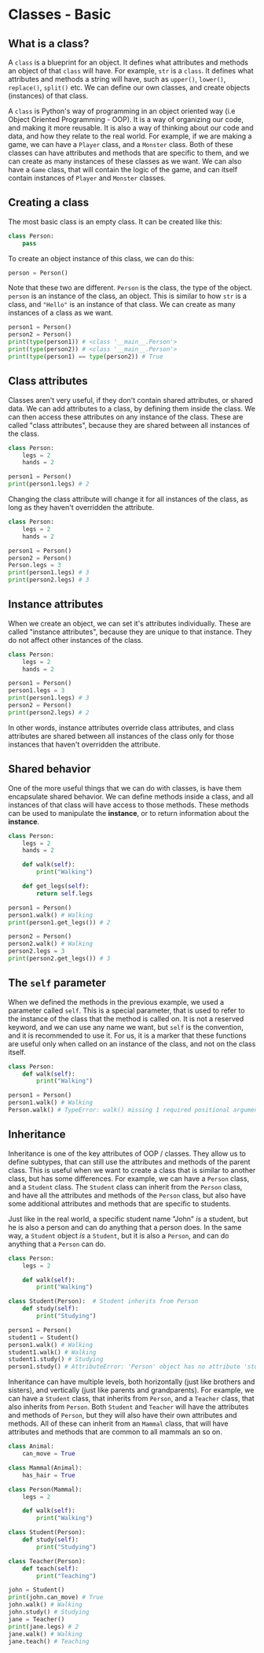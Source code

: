 # Classes - Basic

## What is a class?

A `class` is a blueprint for an object. It defines what attributes and methods an object of that `class` will have. For example, `str` is a `class`. It defines what attributes and methods a string will have, such as `upper()`, `lower()`, `replace()`, `split()` etc. We can define our own classes, and create objects (instances) of that class.

A `class` is Python's way of programming in an object oriented way (i.e Object Oriented Programming - OOP). It is a way of organizing our code, and making it more reusable. It is also a way of thinking about our code and data, and how they relate to the real world. For example, if we are making a game, we can have a `Player` class, and a `Monster` class. Both of these classes can have attributes and methods that are specific to them, and we can create as many instances of these classes as we want. We can also have a `Game` class, that will contain the logic of the game, and can itself contain instances of `Player` and `Monster` classes.

## Creating a class

The most basic class is an empty class. It can be created like this:

```python
class Person:
    pass
```

To create an object instance of this class, we can do this:

```python
person = Person()
```

Note that these two are different. `Person` is the class, the type of the object. `person` is an instance of the class, an object. This is similar to how `str` is a class, and `"Hello"` is an instance of that class. We can create as many instances of a class as we want.

```python
person1 = Person()
person2 = Person()
print(type(person1)) # <class '__main__.Person'>
print(type(person2)) # <class '__main__.Person'>
print(type(person1) == type(person2)) # True
```

## Class attributes

Classes aren't very useful, if they don't contain shared attributes, or shared data. We can add attributes to a class, by defining them inside the class. We can then access these attributes on any instance of the class. These are called "class attributes", because they are shared between all instances of the class.

```python
class Person:
    legs = 2
    hands = 2

person1 = Person()
print(person1.legs) # 2
```

Changing the class attribute will change it for all instances of the class, as long as they haven't overridden the attribute.

```python
class Person:
    legs = 2
    hands = 2

person1 = Person()
person2 = Person()
Person.legs = 3
print(person1.legs) # 3
print(person2.legs) # 3
```

## Instance attributes

When we create an object, we can set it's attributes individually. These are called "instance attributes", because they are unique to that instance. They do not affect other instances of the class.

```python
class Person:
    legs = 2
    hands = 2

person1 = Person()
person1.legs = 3
print(person1.legs) # 3
person2 = Person()
print(person2.legs) # 2
```

In other words, instance attributes override class attributes, and class attributes are shared between all instances of the class only for those instances that haven't overridden the attribute.

## Shared behavior

One of the more useful things that we can do with classes, is have them encapsulate shared behavior. We can define methods inside a class, and all instances of that class will have access to those methods. These methods can be used to manipulate the **instance**, or to return information about the **instance**.

```python
class Person:
    legs = 2
    hands = 2

    def walk(self):
        print("Walking")

    def get_legs(self):
        return self.legs

person1 = Person()
person1.walk() # Walking
print(person1.get_legs()) # 2

person2 = Person()
person2.walk() # Walking
person2.legs = 3
print(person2.get_legs()) # 3
```

## The `self` parameter

When we defined the methods in the previous example, we used a parameter called `self`. This is a special parameter, that is used to refer to the instance of the class that the method is called on. It is not a reserved keyword, and we can use any name we want, but `self` is the convention, and it is recommended to use it. For us, it is a marker that these functions are useful only when called on an instance of the class, and not on the class itself.

```python
class Person:
    def walk(self):
        print("Walking")

person1 = Person()
person1.walk() # Walking
Person.walk() # TypeError: walk() missing 1 required positional argument: 'self'
```

## Inheritance

Inheritance is one of the key attributes of OOP / classes. They allow us to define subtypes, that can still use the attributes and methods of the parent class. This is useful when we want to create a class that is similar to another class, but has some differences. For example, we can have a `Person` class, and a `Student` class. The `Student` class can inherit from the `Person` class, and have all the attributes and methods of the `Person` class, but also have some additional attributes and methods that are specific to students.

Just like in the real world, a specific student name "John" *is* a student, but he is also a person and can do anything that a person does. In the same way, a `Student` object *is* a `Student`, but it is also a `Person`, and can do anything that a `Person` can do.

```python
class Person:
    legs = 2

    def walk(self):
        print("Walking")

class Student(Person):  # Student inherits from Person
    def study(self):
        print("Studying")

person1 = Person()
student1 = Student()
person1.walk() # Walking
student1.walk() # Walking
student1.study() # Studying
person1.study() # AttributeError: 'Person' object has no attribute 'study'
```

Inheritance can have multiple levels, both horizontally (just like brothers and sisters), and vertically (just like parents and grandparents). For example, we can have a `Student` class, that inherits from `Person`, and a `Teacher` class, that also inherits from `Person`. Both `Student` and `Teacher` will have the attributes and methods of `Person`, but they will also have their own attributes and methods. All of these can inherit from an `Mammal` class, that will have attributes and methods that are common to all mammals an so on.

```python
class Animal:
    can_move = True

class Mammal(Animal):
    has_hair = True

class Person(Mammal):
    legs = 2

    def walk(self):
        print("Walking")

class Student(Person):
    def study(self):
        print("Studying")

class Teacher(Person):
    def teach(self):
        print("Teaching")

john = Student()
print(john.can_move) # True
john.walk() # Walking
john.study() # Studying
jane = Teacher()
print(jane.legs) # 2
jane.walk() # Walking
jane.teach() # Teaching
```
